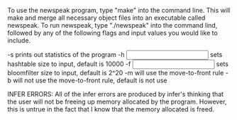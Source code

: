 To use the newspeak program, type "make" into the command line. This will make and merge all necessary object files into an executable called newspeak. To run newspeak, type "./newspeak" into the command lind, followed by any of the following flags and input values you would like to include.

-s prints out statistics of the program
-h <input> sets hashtable size to input, default is 10000
-f <input> sets bloomfilter size to input, default is 2^20
-m will use the move-to-front rule
-b will not use the move-to-front rule, default is not use

INFER ERRORS:
All of the infer errors are produced by infer's thinking that the user will not be freeing up memory allocated by the program. However, this is untrue in the fact that I know that the memory allocated is freed.
